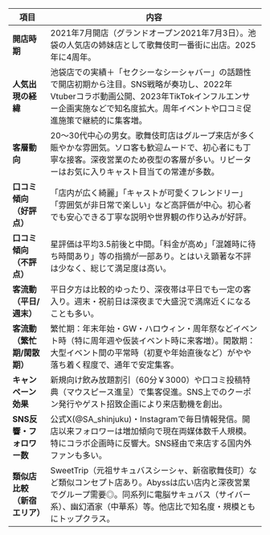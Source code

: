 

| 項目 | 内容 |
| ----- | ----- |
| **開店時期** | 2021年7月開店（グランドオープン2021年7月3日）。池袋の人気店の姉妹店として歌舞伎町一番街に出店。2025年に4周年。 |
| **人気出現の経緯** | 池袋店での実績＋「セクシーなシーシャバー」の話題性で開店初期から注目。SNS戦略が奏功し、2022年Vtuberコラボ動画公開、2023年TikTokインフルエンサー企画実施などで知名度拡大。周年イベントや口コミ促進施策で継続的に集客増。 |
| **客層動向** | 20～30代中心の男女。歌舞伎町店はグループ来店が多く賑やかな雰囲気。ソロ客も歓迎ムードで、初心者にも丁寧な接客。深夜営業のため夜型の客層が多い。リピーターはお気に入りキャスト目当ての常連が多数。 |
| **口コミ傾向（好評点）** | 「店内が広く綺麗」「キャストが可愛くフレンドリー」「雰囲気が非日常で楽しい」など高評価が中心。初心者でも安心できる丁寧な説明や世界観の作り込みが好評。 |
| **口コミ傾向（不評点）** | 星評価は平均3.5前後と中間。「料金が高め」「混雑時に待ち時間あり」等の指摘が一部あり。とはいえ顕著な不評は少なく、総じて満足度は高い。 |
| **客流動（平日/週末）** | 平日夕方は比較的ゆったり、深夜帯は平日でも一定の客入り。週末・祝前日は深夜まで大盛況で満席近くになることも多い。 |
| **客流動（繁忙期/閑散期）** | 繁忙期：年末年始・GW・ハロウィン・周年祭などイベント時（特に周年週や仮装イベント時に来客増）。閑散期：大型イベント間の平常時（初夏や年始直後など）がやや落ち着く程度で、通年で安定集客。 |
| **キャンペーン効果** | 新規向け飲み放題割引（60分￥3000）や口コミ投稿特典（マウスピース進呈）で集客促進。SNS上でのクーポン発行やゲスト招致企画により来店動機を創出。 |
| **SNS反響・フォロワー数** | 公式X(@SA\_shinjuku)・Instagramで毎日情報発信。開店以来フォロワーは増加傾向で現在両媒体数千人規模。特にコラボ企画時に反響大。SNS経由で来店する国内外ファンも多い。 |
| **類似店比較（新宿エリア）** | SweetTrip（元祖サキュバスシーシャ、新宿歌舞伎町）など類似コンセプト店あり。Abyssは広い店内と深夜営業でグループ需要◎。同系列に電脳サキュバス（サイバー系）、幽幻酒家（中華系）等。他店比で知名度・規模ともにトップクラス。 |

